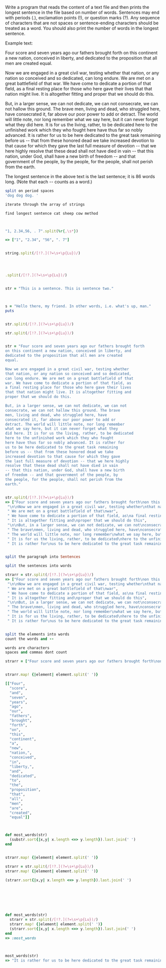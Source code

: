 Write a program that reads the content of a text file and then prints the longest sentence in the file based on number of words. Sentences may end with periods (.), exclamation points (!), or question marks (?). Any sequence of characters that are not spaces or sentence-ending characters should be treated as a word. You should also print the number of words in the longest sentence.

Example text:

Four score and seven years ago our fathers brought forth
on this continent a new nation, conceived in liberty, and
dedicated to the proposition that all men are created
equal.

Now we are engaged in a great civil war, testing whether
that nation, or any nation so conceived and so dedicated,
can long endure. We are met on a great battlefield of that
war. We have come to dedicate a portion of that field, as
a final resting place for those who here gave their lives
that that nation might live. It is altogether fitting and
proper that we should do this.

But, in a larger sense, we can not dedicate, we can not
consecrate, we can not hallow this ground. The brave
men, living and dead, who struggled here, have
consecrated it, far above our poor power to add or
detract. The world will little note, nor long remember
what we say here, but it can never forget what they
did here. It is for us the living, rather, to be dedicated
here to the unfinished work which they who fought
here have thus far so nobly advanced. It is rather for
us to be here dedicated to the great task remaining
before us -- that from these honored dead we take
increased devotion to that cause for which they gave
the last full measure of devotion -- that we here highly
resolve that these dead shall not have died in vain
-- that this nation, under God, shall have a new birth
of freedom -- and that government of the people, by
the people, for the people, shall not perish from the
earth.


The longest sentence in the above text is the last sentence; it is 86 words long. (Note that each -- counts as a word.)

```ruby
split on period spaces
'dog dog dog. ' 

iterate through the array of strings

find longest sentence cat sheep cow method



"1, 2.34,56, . 7".split(%r{,\s*})

=> ["1", "2.34", "56", ". 7"]


string.split(/[!?.](?=\s+\p{Lu})/)




.split(/[!?.](?=\s+\p{Lu})/)


str = "This is a sentence. This is sentence two."



s = "Hello there, my friend. In other words, i.e. what's up, man."
puts 


str.split(/[!?.](?=\s+\p{Lu})/)

str.split(/[!?.](?=\s+\p{Lu})/)


str = "Four score and seven years ago our fathers brought forth
on this continent a new nation, conceived in liberty, and
dedicated to the proposition that all men are created
equal.

Now we are engaged in a great civil war, testing whether
that nation, or any nation so conceived and so dedicated,
can long endure. We are met on a great battlefield of that
war. We have come to dedicate a portion of that field, as
a final resting place for those who here gave their lives
that that nation might live. It is altogether fitting and
proper that we should do this.

But, in a larger sense, we can not dedicate, we can not
consecrate, we can not hallow this ground. The brave
men, living and dead, who struggled here, have
consecrated it, far above our poor power to add or
detract. The world will little note, nor long remember
what we say here, but it can never forget what they
did here. It is for us the living, rather, to be dedicated
here to the unfinished work which they who fought
here have thus far so nobly advanced. It is rather for
us to be here dedicated to the great task remaining
before us -- that from these honored dead we take
increased devotion to that cause for which they gave
the last full measure of devotion -- that we here highly
resolve that these dead shall not have died in vain
-- that this nation, under God, shall have a new birth
of freedom -- and that government of the people, by
the people, for the people, shall not perish from the
earth."


str.split(/[!?.](?=\s+\p{Lu})/)
=> ["Four score and seven years ago our fathers brought forth\non this continent a new nation, conceived in liberty, and\ndedicated to the proposition that all men are created\nequal",
 "\n\nNow we are engaged in a great civil war, testing whether\nthat nation, or any nation so conceived and so dedicated,\ncan long endure",
 " We are met on a great battlefield of that\nwar",
 " We have come to dedicate a portion of that field, as\na final resting place for those who here gave their lives\nthat that nation might live",
 " It is altogether fitting and\nproper that we should do this",
 "\n\nBut, in a larger sense, we can not dedicate, we can not\nconsecrate, we can not hallow this ground",
 " The brave\nmen, living and dead, who struggled here, have\nconsecrated it, far above our poor power to add or\ndetract",
 " The world will little note, nor long remember\nwhat we say here, but it can never forget what they\ndid here",
 " It is for us the living, rather, to be dedicated\nhere to the unfinished work which they who fought\nhere have thus far so nobly advanced",
 " It is rather for\nus to be here dedicated to the great task remaining\nbefore us -- that from these honored dead we take\nincreased devotion to that cause for which they gave\nthe last full measure of devotion -- that we here highly\nresolve that these dead shall not have died in vain\n-- that this nation, under God, shall have a new birth\nof freedom -- and that government of the people, by\nthe people, for the people, shall not perish from the\nearth."]


split the paragraph into Sentences

split the sentences into words

strarr = str.split(/[!?.](?=\s+\p{Lu})/)
=> ["Four score and seven years ago our fathers brought forth\non this continent a new nation, conceived in liberty, and\ndedicated to the proposition that all men are created\nequal",
 "\n\nNow we are engaged in a great civil war, testing whether\nthat nation, or any nation so conceived and so dedicated,\ncan long endure",
 " We are met on a great battlefield of that\nwar",
 " We have come to dedicate a portion of that field, as\na final resting place for those who here gave their lives\nthat that nation might live",
 " It is altogether fitting and\nproper that we should do this",
 "\n\nBut, in a larger sense, we can not dedicate, we can not\nconsecrate, we can not hallow this ground",
 " The brave\nmen, living and dead, who struggled here, have\nconsecrated it, far above our poor power to add or\ndetract",
 " The world will little note, nor long remember\nwhat we say here, but it can never forget what they\ndid here",
 " It is for us the living, rather, to be dedicated\nhere to the unfinished work which they who fought\nhere have thus far so nobly advanced",
 " It is rather for\nus to be here dedicated to the great task remaining\nbefore us -- that from these honored dead we take\nincreased devotion to that cause for which they gave\nthe last full measure of devotion -- that we here highly\nresolve that these dead shall not have died in vain\n-- that this nation, under God, shall have a new birth\nof freedom -- and that government of the people, by\nthe people, for the people, shall not perish from the\nearth."]


split the elements into words
count the words and --

words are characters
spaces and commas dont count

strarr = ["Four score and seven years ago our fathers brought forth\non this continent a new nation, conceived in liberty, and\ndedicated to the proposition that all men are created\nequal"]


strarr.map! {|element| element.split(' ')}

[["Four",
  "score",
  "and",
  "seven",
  "years",
  "ago",
  "our",
  "fathers",
  "brought",
  "forth",
  "on",
  "this",
  "continent",
  "a",
  "new",
  "nation,",
  "conceived",
  "in",
  "liberty,",
  "and",
  "dedicated",
  "to",
  "the",
  "proposition",
  "that",
  "all",
  "men",
  "are",
  "created",
  "equal"]]



def most_words(str)
  (substr.sort{|x,y| x.length <=> y.length}).last.join(' ')
end


strarr.map! {|element| element.split(' ')}

strarr = str.split(/[!?.](?=\s+\p{Lu})/)
strarr.map! {|element| element.split(' ')}

(strarr.sort{|x,y| x.length <=> y.length}).last.join(' ')







def most_words(str)
  strarr = str.split(/[!?.](?=\s+\p{Lu})/)  
  strarr.map! {|element| element.split(' ')}  
  (strarr.sort{|x,y| x.length <=> y.length}).last.join(' ')  
end  
=> :most_words



most_words(str)
=> "It is rather for us to be here dedicated to the great task remaining before us -- that from these honored dead we take increased devotion to that cause for which they gave the last full measure of devotion -- that we here highly resolve that these dead shall not have died in vain -- that this nation, under God, shall have a new birth of freedom -- and that government of the people, by the people, for the people, shall not perish from the earth."














